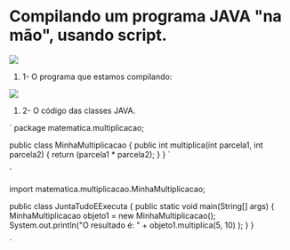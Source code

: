 

# Compilando um programa JAVA "na mão", usando script.

![](https://lh3.googleusercontent.com/-5f5vVAeuWRA/VB-NKTBQK6I/AAAAAAAAB2o/ppniM_UzrOQ/w390-h551-no/Exercicios.jpg)

1. 1- O programa que estamos compilando:

![](https://lh5.googleusercontent.com/-sz-mh1fHz-U/VB-RmvJhQFI/AAAAAAAAB3A/FXHD6s8Pz2w/w390-h551-no/classes.jpg)


1. 2- O código das classes JAVA.

`
package matematica.multiplicacao;

public class MinhaMultiplicacao
{
	public int multiplica(int parcela1, int parcela2)
	{
		return (parcela1 * parcela2);
	}
}
`

`

import matematica.multiplicacao.MinhaMultiplicacao;

public class JuntaTudoEExecuta
{
	public static void main(String[] args)
	{
		MinhaMultiplicacao objeto1 = new MinhaMultiplicacao();
		System.out.println("O resultado é: " + objeto1.multiplica(5, 10) );
	}
} 

`


